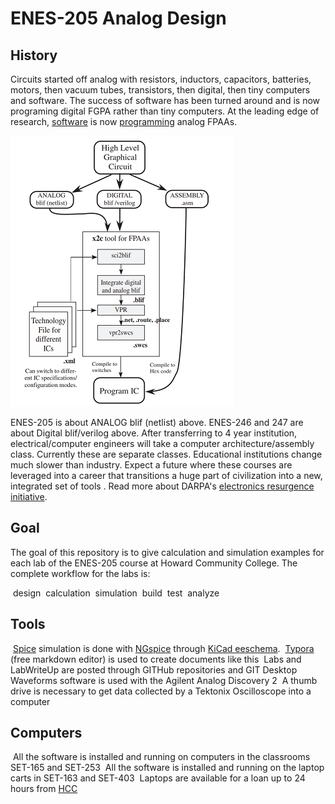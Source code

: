 # ENES-205 Analog Design

## History

Circuits started off analog with resistors, inductors, capacitors, batteries, motors, then vacuum tubes, transistors, then digital, then tiny computers and software. The success of software has been turned around and is now programing digital FGPA rather than tiny computers.  At the leading edge of research, [software](http://hasler.ece.gatech.edu/SoCFPAA/Highlevel_tools_jlpea_February2016.pdf) is now [programming](https://www.news.gatech.edu/2016/03/02/configurable-analog-chip-computes-1000-times-less-power-digital) analog FPAAs. 

![1547130934587](1547130934587.png)

ENES-205 is about ANALOG blif (netlist) above. ENES-246 and 247 are about Digital blif/verilog above.  After transferring to 4 year institution, electrical/computer engineers will take a computer architecture/assembly class. Currently these are separate classes. Educational institutions change much slower than industry. Expect a future where these courses are leveraged into a career that transitions a huge part of civilization into a new, integrated set of tools . Read more about DARPA's [electronics resurgence initiative](https://www.darpa.mil/work-with-us/electronics-resurgence-initiative). 

## Goal 

The goal of this repository is to give calculation and simulation examples for each lab of the ENES-205 course at Howard Community College.  The complete workflow for the labs is:

​	design
​	calculation
​	simulation
​	build
​	test
​	analyze

## Tools

​	[Spice](https://en.wikipedia.org/wiki/SPICE) simulation is done with [NGspice](http://ngspice.sourceforge.net/docs/ngspice-manual.pdf) through [KiCad eeschema](http://ngspice.sourceforge.net/ngspice-eeschema.html). 
​	[Typora](https://typora.io/) (free markdown editor) is used to create documents like this
​	Labs and LabWriteUp are posted through GITHub repositories and  GIT Desktop
​	Waveforms software is used with the Agilent Analog Discovery 2
​	A thumb drive is necessary to get data collected by a Tektonix Oscilloscope into a computer

## Computers

​	All the software is installed and running on computers in the classrooms SET-165 and SET-253
​	All the software is installed and running on the laptop carts in SET-163 and SET-403
​	Laptops are available for a loan up to 24 hours from [HCC](http://howardcc.smartcatalogiq.com/en/2015-2016/Catalog/General-Information/Computer-Services/Laptop-Loans)
​	